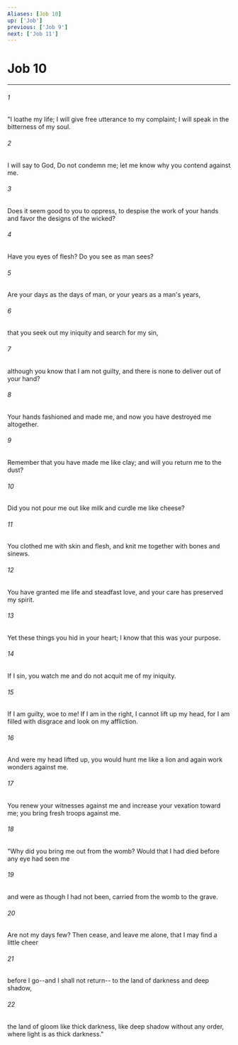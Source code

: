 ```yaml
---
Aliases: [Job 10]
up: ['Job']
previous: ['Job 9']
next: ['Job 11']
---
```

# Job 10
***



###### 1 
"I loathe my life; I will give free utterance to my complaint; I will speak in the bitterness of my soul. 

###### 2 
I will say to God, Do not condemn me; let me know why you contend against me. 

###### 3 
Does it seem good to you to oppress, to despise the work of your hands and favor the designs of the wicked? 

###### 4 
Have you eyes of flesh? Do you see as man sees? 

###### 5 
Are your days as the days of man, or your years as a man's years, 

###### 6 
that you seek out my iniquity and search for my sin, 

###### 7 
although you know that I am not guilty, and there is none to deliver out of your hand? 

###### 8 
Your hands fashioned and made me, and now you have destroyed me altogether. 

###### 9 
Remember that you have made me like clay; and will you return me to the dust? 

###### 10 
Did you not pour me out like milk and curdle me like cheese? 

###### 11 
You clothed me with skin and flesh, and knit me together with bones and sinews. 

###### 12 
You have granted me life and steadfast love, and your care has preserved my spirit. 

###### 13 
Yet these things you hid in your heart; I know that this was your purpose. 

###### 14 
If I sin, you watch me and do not acquit me of my iniquity. 

###### 15 
If I am guilty, woe to me! If I am in the right, I cannot lift up my head, for I am filled with disgrace and look on my affliction. 

###### 16 
And were my head lifted up, you would hunt me like a lion and again work wonders against me. 

###### 17 
You renew your witnesses against me and increase your vexation toward me; you bring fresh troops against me. 

###### 18 
"Why did you bring me out from the womb? Would that I had died before any eye had seen me 

###### 19 
and were as though I had not been, carried from the womb to the grave. 

###### 20 
Are not my days few? Then cease, and leave me alone, that I may find a little cheer 

###### 21 
before I go--and I shall not return-- to the land of darkness and deep shadow, 

###### 22 
the land of gloom like thick darkness, like deep shadow without any order, where light is as thick darkness."
